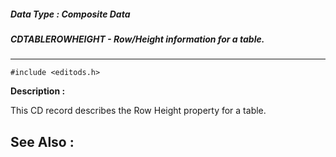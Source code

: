 ##### Data Type : Composite Data
##### CDTABLEROWHEIGHT - Row/Height information for a table.
---
```
#include <editods.h>
```
**Description :**

This CD record describes the Row Height property for a table. 

**See Also :**
---
